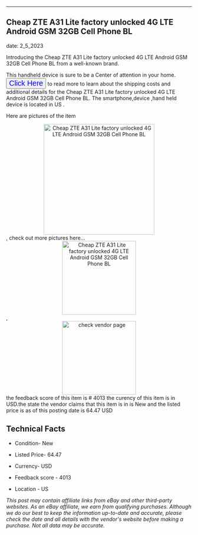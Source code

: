 ---
    

 ## Cheap ZTE  A31 Lite  factory unlocked 4G LTE Android GSM 32GB Cell Phone BL 



    

date: 2_5_2023


      

Introducing the Cheap ZTE  A31 Lite  factory unlocked 4G LTE Android GSM 32GB Cell Phone BL from a well-known brand.

This handheld device  is sure to be a Center of attention  in your home. <button style="font-size:20px;color:blue" onclick="window.location.href = 'https://www.ebay.com/itm/325283861593?hash=item4bbc6dd459%3Ag%3AG-EAAOSwW8ti2AuP&mkevt=1&mkcid=1&mkrid=711-53200-19255-0&campid=%253CePNCampaignId%253E&customid=%253CreferenceId%253E&toolid=10049'">Click Here</button>  to read more to learn about the shipping costs and additional details for the Cheap ZTE  A31 Lite  factory unlocked 4G LTE Android GSM 32GB Cell Phone BL. The smartphone,device ,hand held device is located in US  .

Here are pictures of the item <div style="text-align:center;"><img onclick="window.location.href = 'https://origin-galleryplus.ebayimg.com/ws/web/325283861593_2_0_1/225x225.jpg,https://origin-galleryplus.ebayimg.com/ws/web/325283861593_3_0_1/225x225.jpg,https://origin-galleryplus.ebayimg.com/ws/web/325283861593_4_0_1/225x225.jpg,https://origin-galleryplus.ebayimg.com/ws/web/325283861593_5_0_1/225x225.jpg';" src="https://i.ebayimg.com/thumbs/images/g/G-EAAOSwW8ti2AuP/s-l225.jpg" alt="Cheap ZTE  A31 Lite  factory unlocked 4G LTE Android GSM 32GB Cell Phone BL" style="width:300px; height:auto;object-fit:contain;" /></div>, check out more pictures here... <div style="text-align:center;"><img onclick="window.location.href = 'https://www.ebay.com/itm/325283861593?hash=item4bbc6dd459%3Ag%3AG-EAAOSwW8ti2AuP&mkevt=1&mkcid=1&mkrid=711-53200-19255-0&campid=%253CePNCampaignId%253E&customid=%253CreferenceId%253E&toolid=10049';" src="https://i.ebayimg.com/images/g/G-EAAOSwW8ti2AuP/s-l960.jpg" alt="Cheap ZTE  A31 Lite  factory unlocked 4G LTE Android GSM 32GB Cell Phone BL" style="width:200px; height:auto;object-fit:contain;" /></div>, <div style="text-align:center;"><img onclick="window.location.href = 'https://www.ebay.com/itm/325283861593?hash=item4bbc6dd459%3Ag%3AG-EAAOSwW8ti2AuP&mkevt=1&mkcid=1&mkrid=711-53200-19255-0&campid=%253CePNCampaignId%253E&customid=%253CreferenceId%253E&toolid=10049';" src="https://origin-galleryplus.ebayimg.com/ws/web/325283861593_2_0_1/225x225.jpg,https://origin-galleryplus.ebayimg.com/ws/web/325283861593_3_0_1/225x225.jpg,https://origin-galleryplus.ebayimg.com/ws/web/325283861593_4_0_1/225x225.jpg,https://origin-galleryplus.ebayimg.com/ws/web/325283861593_5_0_1/225x225.jpg" alt="check vendor page" style="width:200px; height:auto;object-fit:contain;"/></div> the feedback score of this item is # 4013 the curency of this item is in USD.the state the vendor claims that  this item is in is New and the listed price is as of this posting date is 64.47 USD
      
      

 ## Technical Facts 



     
      

 - Condition- New 


      

 - Listed Price- 64.47 


      

 - Currency- USD 


      

 - Feedback score - 4013 


      

 - Location - US 


      
      

 *_This post may contain affiliate links from eBay and other third-party websites. As an eBay affiliate, we earn from qualifying purchases. Although we do our best to keep the information up-to-date and accurate, please check the date and all details with the vendor's website before making a purchase. Not all data may be accurate._*



      
      
